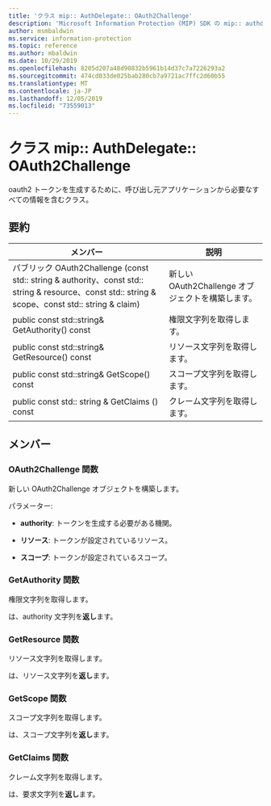 ```yaml
---
title: 'クラス mip:: AuthDelegate:: OAuth2Challenge'
description: 'Microsoft Information Protection (MIP) SDK の mip:: authdelegate クラスを文書にします。'
author: msmbaldwin
ms.service: information-protection
ms.topic: reference
ms.author: mbaldwin
ms.date: 10/29/2019
ms.openlocfilehash: 8205d207a48d90832b5961b14d37c7a7226293a2
ms.sourcegitcommit: 474cd033de025bab280cb7a9721ac7ffc2d60b55
ms.translationtype: MT
ms.contentlocale: ja-JP
ms.lasthandoff: 12/05/2019
ms.locfileid: "73559013"
---
```

# <a name="class-mipauthdelegateoauth2challenge"></a>クラス mip:: AuthDelegate:: OAuth2Challenge 
oauth2 トークンを生成するために、呼び出し元アプリケーションから必要なすべての情報を含むクラス。
  
## <a name="summary"></a>要約
 メンバー                        | 説明                                
--------------------------------|---------------------------------------------
パブリック OAuth2Challenge (const std:: string & authority、const std:: string & resource、const std:: string & scope、const std:: string & claim)  |  新しい OAuth2Challenge オブジェクトを構築します。
public const std::string& GetAuthority() const  |  権限文字列を取得します。
public const std::string& GetResource() const  |  リソース文字列を取得します。
public const std::string& GetScope() const  |  スコープ文字列を取得します。
public const std:: string & GetClaims () const  |  クレーム文字列を取得します。
  
## <a name="members"></a>メンバー
  
### <a name="oauth2challenge-function"></a>OAuth2Challenge 関数
新しい OAuth2Challenge オブジェクトを構築します。

パラメーター:  
* **authority**: トークンを生成する必要がある機関。 


* **リソース**: トークンが設定されているリソース。 


* **スコープ**: トークンが設定されているスコープ。


  
### <a name="getauthority-function"></a>GetAuthority 関数
権限文字列を取得します。

  
は、authority 文字列を**返し**ます。
  
### <a name="getresource-function"></a>GetResource 関数
リソース文字列を取得します。

  
は、リソース文字列を**返し**ます。
  
### <a name="getscope-function"></a>GetScope 関数
スコープ文字列を取得します。

  
は、スコープ文字列を**返し**ます。
  
### <a name="getclaims-function"></a>GetClaims 関数
クレーム文字列を取得します。

  
は、要求文字列を**返し**ます。